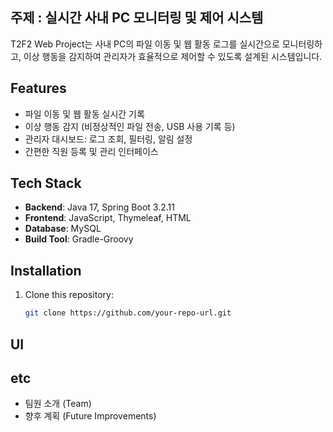 ## 주제 : 실시간 사내 PC 모니터링 및 제어 시스템
T2F2 Web Project는 사내 PC의 파일 이동 및 웹 활동 로그를 실시간으로 모니터링하고, 이상 행동을 감지하여 관리자가 효율적으로 제어할 수 있도록 설계된 시스템입니다.  
## Features  
- 파일 이동 및 웹 활동 실시간 기록  
- 이상 행동 감지 (비정상적인 파일 전송, USB 사용 기록 등)  
- 관리자 대시보드: 로그 조회, 필터링, 알림 설정  
- 간편한 직원 등록 및 관리 인터페이스  
## Tech Stack  
- **Backend**: Java 17, Spring Boot 3.2.11  
- **Frontend**: JavaScript, Thymeleaf, HTML  
- **Database**: MySQL  
- **Build Tool**: Gradle-Groovy 

## Installation  
1. Clone this repository:  
   ```bash  
   git clone https://github.com/your-repo-url.git  


## UI

## etc  
- 팀원 소개 (Team) 
- 향후 계획 (Future Improvements)  
